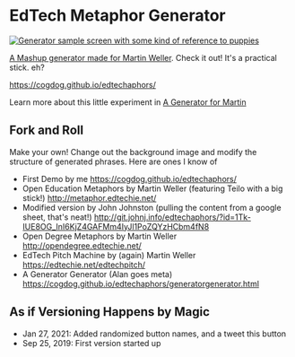 # EdTech Metaphor Generator

[![](metaphor-screen.jpg "Generator sample screen with some kind of reference to puppies")](https://cogdog.github.io/edtechaphors/)


[A Mashup generator made for Martin Weller](http://blog.edtechie.net/edtech/ed-tech-metaphor-generator/). Check it out! It's a practical stick. eh?

https://cogdog.github.io/edtechaphors/

Learn more about this little experiment in [A Generator for Martin](https://cogdogblog.com/2019/09/generator-for-martin/)

## Fork and Roll

Make your own! Change out the background image and modify the structure of generated phrases. Here are ones I know of

* First Demo by me https://cogdog.github.io/edtechaphors/
* Open Education Metaphors by Martin Weller (featuring Teilo with a big stick!) http://metaphor.edtechie.net/
* Modified version by John Johnston (pulling the content from a google sheet, that's neat!) http://git.johnj.info/edtechaphors/?id=1Tk-IUE8OG_InI6KjZ4GAFMm4IyJl1PoZQYzHCbm4fN8
* Open Degree Metaphors by Martin Weller http://opendegree.edtechie.net/
* EdTech Pitch Machine by (again) Martin Weller https://edtechie.net/edtechpitch/
* A Generator Generator (Alan goes meta) https://cogdog.github.io/edtechaphors/generatorgenerator.html


## As if Versioning Happens by Magic

* Jan 27, 2021: Added randomized button names, and a tweet this button
* Sep 25, 2019: First version started up




